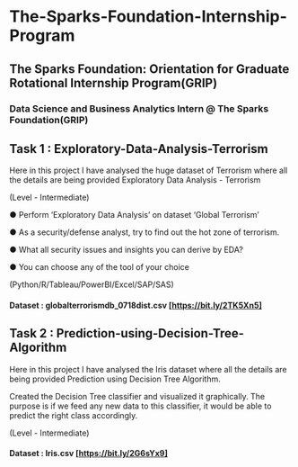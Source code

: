# The-Sparks-Foundation-Internship-Program
## The Sparks Foundation: Orientation for Graduate Rotational Internship Program(GRIP)
### Data Science and Business Analytics Intern @ The Sparks Foundation(GRIP)

## Task 1 : Exploratory-Data-Analysis-Terrorism

Here in this project I have analysed the huge dataset of Terrorism where all the details are being provided Exploratory Data Analysis - Terrorism

(Level - Intermediate)

● Perform ‘Exploratory Data Analysis’ on dataset ‘Global Terrorism’

● As a security/defense analyst, try to find out the hot zone of terrorism.

● What all security issues and insights you can derive by EDA?

● You can choose any of the tool of your choice

(Python/R/Tableau/PowerBI/Excel/SAP/SAS)

#### Dataset : globalterrorismdb_0718dist.csv [https://bit.ly/2TK5Xn5]


## Task 2 : Prediction-using-Decision-Tree-Algorithm

Here in this project I have analysed the Iris dataset where all the details are being provided Prediction using Decision Tree Algorithm.

Created the Decision Tree classifier and visualized it graphically. The purpose is if we feed any new data to this classifier, it would be able to predict the right class accordingly. 

(Level - Intermediate)

#### Dataset : Iris.csv [https://bit.ly/2G6sYx9]


